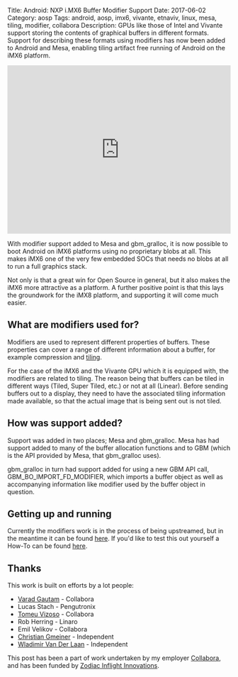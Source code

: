 Title: Android: NXP i.MX6 Buffer Modifier Support
Date: 2017-06-02
Category: aosp
Tags: android, aosp, imx6, vivante, etnaviv, linux, mesa, tiling, modifier, collabora
Description: GPUs like those of Intel and Vivante support storing the contents of graphical buffers in different formats. Support for describing these formats using modifiers has now been added to Android and Mesa, enabling tiling artifact free running of Android on the iMX6 platform.

<iframe width="100%" height="380" src="https://www.youtube.com/embed/Dn7hOa9WiYk" frameborder="0" allowfullscreen></iframe>

With modifier support added to Mesa and gbm_gralloc, it is now possible to boot Android on iMX6
platforms using no proprietary blobs at all.
This makes iMX6 one of the very few embedded SOCs that needs no blobs at all to run a full graphics stack.

Not only is that a great win for Open Source in general, but it also makes the iMX6 more attractive as a platform.
A further positive point is that this lays the groundwork for the iMX8 platform, and supporting it will come much easier.


## What are modifiers used for?
Modifiers are used to represent different properties of buffers. These properties can cover a range of
different information about a buffer, for example compression and [tiling](https://github.com/laanwj/etna_viv/blob/master/doc/hardware.md#texture-tiling).

For the case of the iMX6 and the Vivante GPU which it is equipped with, the modifiers are related to tiling.
The reason being that buffers can be tiled in different ways (Tiled, Super Tiled, etc.) or not at all (Linear).
Before sending buffers out to a display, they need to have the associated tiling information made available,
so that the actual image that is being sent out is not tiled.


## How was support added?
Support was added in two places; Mesa and gbm_gralloc. Mesa has had support added to many of the buffer allocation
functions and to GBM (which is the API provided by Mesa, that gbm_gralloc uses).

gbm_gralloc in turn had support added for using a new GBM API call, GBM_BO_IMPORT_FD_MODIFIER, which imports
a buffer object as well as accompanying information like modifier used by the buffer object in question.


## Getting up and running
Currently the modifiers work is in the process of being upstreamed, but in the meantime it can be
found [here](https://customer-git.collabora.com/cgit/android-etnaviv/). If you'd like to test
this out yourself a How-To can be found [here](../android-getting-up-and-running-on-the-imx6.html).


## Thanks

This work is built on efforts by a lot people:

  * [Varad Gautam](https://varadgautam.wordpress.com/) - Collabora
  * Lucas Stach - Pengutronix
  * [Tomeu Vizoso](http://blog.tomeuvizoso.net/) - Collabora
  * Rob Herring - Linaro
  * Emil Velikov - Collabora
  * [Christian Gmeiner](https://www.christian-gmeiner.info/) - Independent
  * [Wladimir Van Der Laan](https://laanwj.github.io/) - Independent


This post has been a part of work undertaken by my employer [Collabora](http://www.collabora.com),
and has been funded by [Zodiac Inflight Innovations](http://zii.aero).

